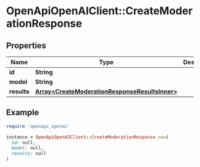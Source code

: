 # OpenApiOpenAIClient::CreateModerationResponse

## Properties

| Name | Type | Description | Notes |
| ---- | ---- | ----------- | ----- |
| **id** | **String** |  |  |
| **model** | **String** |  |  |
| **results** | [**Array&lt;CreateModerationResponseResultsInner&gt;**](CreateModerationResponseResultsInner.md) |  |  |

## Example

```ruby
require 'openapi_openai'

instance = OpenApiOpenAIClient::CreateModerationResponse.new(
  id: null,
  model: null,
  results: null
)
```

